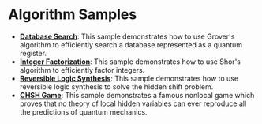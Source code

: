 # Algorithm Samples #

- **[Database Search](./database-search/)**:
  This sample demonstrates how to use Grover's algorithm to efficiently search a database represented as a quantum register.
- **[Integer Factorization](./integer-factorization/)**:
  This sample demonstrates how to use Shor's algorithm to efficiently factor integers.
- **[Reversible Logic Synthesis](./reversible-logic-synthesis/)**:
  This sample demonstrates how to use reversible logic synthesis to solve the hidden shift problem.
- **[CHSH Game](./chsh-game/)**:
  This sample demonstrates a famous nonlocal game which proves that no theory of local hidden variables can ever reproduce all the predictions of quantum mechanics.
